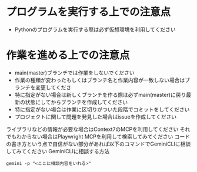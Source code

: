 # プログラムを実行する上での注意点
- Pythonのプログラムを実行する際は必ず仮想環境を利用してください

# 作業を進める上での注意点
- main(master)ブランチでは作業をしないでください
- 作業の種類が変わったもしくはブランチ名と作業内容が一致しない場合はブランチを変更してくださ
- 特に指定がない場合は新しくブランチを作る際は必ずmain(master)に戻り最新の状態にしてからブランチを作成してください
- 特に指定がない場合は作業に区切りがついた段階でコミットをしてください
- プロジェクトに関して問題を発見した場合はissueを作成してください


ライブラリなどの情報が必要な場合はContext7のMCPを利用してください
それでもわからない場合はPlaywright MCPを利用して検索してみてください
コードの書き方という点で自信がない部分があれば以下のコマンドでGeminiCLIに相談してみてください
GeminiCLIに相談する方法
```
gemini -p "<ここに相談内容をいれる>"
```

